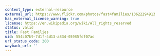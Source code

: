 ```yaml
---
content_type: external-resource
external_url: https://www.flickr.com/photos/fast4families/13622294913
has_external_license_warning: true
license: https://en.wikipedia.org/wiki/All_rights_reserved
status: valid
title: Fast Families
uid: 554c07b9-7d1f-4d13-a834-05985fdf07ac
url_status_code: 200
wayback_url: ''
---
```

